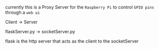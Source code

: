 currently this is a Proxy Server 
for the `Raspberry Pi` 
to control `GPIO pins`
through a `web ui`

Client -> Server

flaskServer.py -> socketServer.py

flask is the http server that acts as the client to the socketServer
